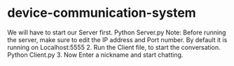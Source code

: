# device-communication-system
We will have to start our Server first.
Python Server.py
Note: Before running the server, make sure to edit the IP address and Port number. By default it is running on Localhost:5555
2. Run the Client file, to start the conversation.
Python Client.py
3. Now Enter a nickname and start chatting.
